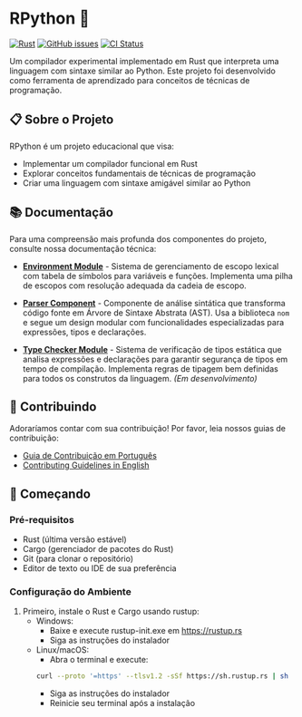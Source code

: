 # RPython 🚀

[![Rust](https://img.shields.io/badge/rust-stable-orange.svg)](https://www.rust-lang.org/)
[![GitHub issues](https://img.shields.io/github/issues/UnBCIC-TP2/r-python)](https://github.com/UnBCIC-TP2/r-python/issues)
[![CI Status](https://img.shields.io/github/actions/workflow/status/UnBCIC-TP2/r-python/ci.yml?branch=main&label=ci-status&color=blue)](https://github.com/UnBCIC-TP2/r-python/actions)


Um compilador experimental implementado em Rust que interpreta uma linguagem com sintaxe similar ao Python. Este projeto foi desenvolvido como ferramenta de aprendizado para conceitos de técnicas de programação.

## 📋 Sobre o Projeto

RPython é um projeto educacional que visa:
- Implementar um compilador funcional em Rust
- Explorar conceitos fundamentais de técnicas de programação
- Criar uma linguagem com sintaxe amigável similar ao Python

## 📚 Documentação

Para uma compreensão mais profunda dos componentes do projeto, consulte nossa documentação técnica:

- **[Environment Module](docs/environment.md)** - Sistema de gerenciamento de escopo lexical com tabela de símbolos para variáveis e funções. Implementa uma pilha de escopos com resolução adequada da cadeia de escopo.

- **[Parser Component](docs/parser.md)** - Componente de análise sintática que transforma código fonte em Árvore de Sintaxe Abstrata (AST). Usa a biblioteca `nom` e segue um design modular com funcionalidades especializadas para expressões, tipos e declarações.

- **[Type Checker Module](docs/type_checker.md)** - Sistema de verificação de tipos estática que analisa expressões e declarações para garantir segurança de tipos em tempo de compilação. Implementa regras de tipagem bem definidas para todos os construtos da linguagem. *(Em desenvolvimento)*


## 🤝 Contribuindo

Adoraríamos contar com sua contribuição! Por favor, leia nossos guias de contribuição:
- [Guia de Contribuição em Português](CONTRIBUTING_pt.md)
- [Contributing Guidelines in English](CONTRIBUTING_en.md)

## 🚀 Começando

### Pré-requisitos

- Rust (última versão estável)
- Cargo (gerenciador de pacotes do Rust)
- Git (para clonar o repositório)
- Editor de texto ou IDE de sua preferência

### Configuração do Ambiente

1. Primeiro, instale o Rust e Cargo usando rustup:
   - Windows: 
     - Baixe e execute rustup-init.exe em https://rustup.rs
     - Siga as instruções do instalador
   - Linux/macOS:
     - Abra o terminal e execute:
     ```bash
     curl --proto '=https' --tlsv1.2 -sSf https://sh.rustup.rs | sh
     ```
     - Siga as instruções do instalador
     - Reinicie seu terminal após a instalação
